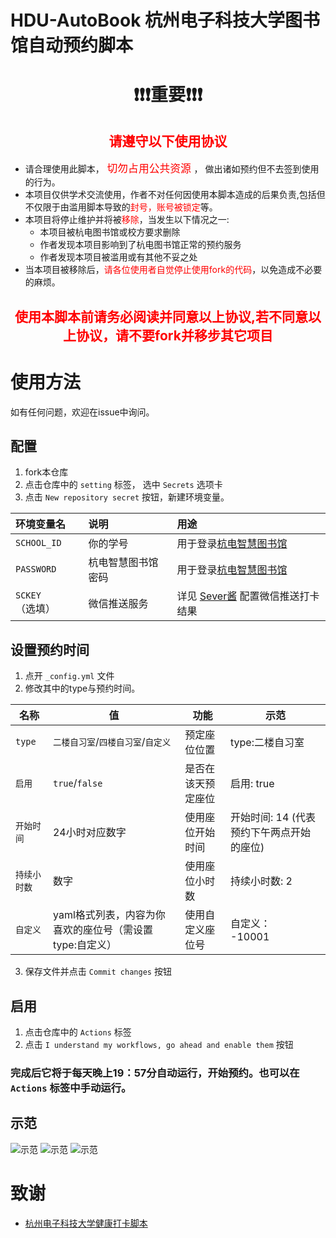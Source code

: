 # HDU-AutoBook 杭州电子科技大学图书馆自动预约脚本

# <center> ❗❗❗重要❗❗❗ </center>
## <center> <font color=red>请遵守以下使用协议</font> </center>
 - 请合理使用此脚本，<big> <font color=red>切勿占用公共资源</font> </big>， 做出诸如预约但不去签到使用的行为。
 - 本项目仅供学术交流使用，作者不对任何因使用本脚本造成的后果负责,包括但不仅限于由滥用脚本导致的<font color=red>封号，账号被锁定</font>等。
 - 本项目将停止维护并将被<font color=red>移除</font>，当发生以下情况之一:
   - 本项目被杭电图书馆或校方要求删除
   - 作者发现本项目影响到了杭电图书馆正常的预约服务
   - 作者发现本项目被滥用或有其他不妥之处
- 当本项目被移除后，<font color=red>请各位使用者自觉停止使用fork的代码</font>，以免造成不必要的麻烦。
## <center> <font color=red>使用本脚本前请务必阅读并同意以上协议,若不同意以上协议，请不要fork并移步其它项目</font> </center>

# 使用方法
如有任何问题，欢迎在issue中询问。
## 配置
 1. fork本仓库
 2. 点击仓库中的 `setting` 标签， 选中 `Secrets` 选项卡
 3. 点击 `New repository secret` 按钮，新建环境变量。

   | 环境变量名| 说明        | 用途                                              |
   |:----------|:------------------------------------------------|:--------------|
   | `SCHOOL_ID` | 你的学号      | 用于登录[杭电智慧图书馆](https://hdu.huitu.zhishulib.com/) |
   | `PASSWORD` | 杭电智慧图书馆密码 | 用于登录[杭电智慧图书馆](https://hdu.huitu.zhishulib.com/) |
   | `SCKEY`（选填） | 微信推送服务    | 详见 [Sever酱](https://sct.ftqq.com/) 配置微信推送打卡结果   |

## 设置预约时间
 1. 点开 `_config.yml` 文件
 2. 修改其中的type与预约时间。

 | 名称      | 值                                | 功能        | 示范                       |
|---------|----------------------------------|-----------|--------------------------|
| `type`  | `二楼自习室`/`四楼自习室`/`自定义`            | 预定座位位置    | type:二楼自习室               |
| `启用`    | `true`/`false`                   | 是否在该天预定座位 | 启用: true                 |
| `开始时间`  | 24小时对应数字                         | 使用座位开始时间  | 开始时间: 14 (代表预约下午两点开始的座位) |
| `持续小时数` | 数字                               | 使用座位小时数   | 持续小时数: 2                 |
| `自定义`   | yaml格式列表，内容为你喜欢的座位号（需设置type:自定义） | 使用自定义座位号  | 自定义：<br>  -10001         |

 3. 保存文件并点击 `Commit changes` 按钮
## 启用
 1. 点击仓库中的 `Actions` 标签
 2. 点击 `I understand my workflows, go ahead and enable them` 按钮
 
### 完成后它将于每天晚上19：57分自动运行，开始预约。也可以在 `Actions` 标签中手动运行。

## 示范
![示范](docs/img1.png)
![示范](docs/img2.png)
![示范](docs/img3.png)

# 致谢
- [杭州电子科技大学健康打卡脚本](https://github.com/YeQiuO/HDU_AUTO_PUNCH)

